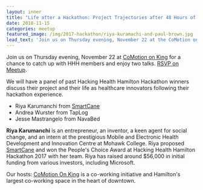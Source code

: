 ```yaml
---
layout: inner
title: "Life after a Hackathon: Project Trajectories after 48 Hours of Hacking - announcement"
date: 2018-11-15
categories: meetup
featured_image: /img/2017-hackathon/riya-kuramachi-and-paul-brown.jpg
lead_text: 'Join us on Thursday evening, November 22 at the CoMotion on King for a chance to catch up with HHH members and enjoy two talks.'
---
```


Join us on Thursday evening, November 22 at [CoMotion on King](http://www.comotiongroup.ca/comotion-on-king/) for a chance to catch up with HHH members and enjoy two talks. [RSVP on Meetup](https://www.meetup.com/Hacking-Health-Hamilton/events/256197595/).

We will have a panel of past Hacking Health Hamilton Hackathon winners discuss their project and their life as healthcare innovators following their hackathon experience.

- Riya Karumanchi from [SmartCane](http://mysmartcane.ca/)
- Andrea Wurster from TapLog
- Jesse Mastrangelo from NavaBed

**Riya Karumanchi** is an entrepreneur, an inventor, a keen agent for social change, and an intern at the prestigious Mobile and Electronic Health Development and Innovation Centre at Mohawk College. Riya proposed [SmartCane](http://mysmartcane.ca/) and won the People's Choice Award at Hacking Health Hamilton Hackathon 2017 with her team. Riya has raised around $56,000 in initial funding from various investors, including Microsoft.

Our hosts: [CoMotion On King](http://www.comotiongroup.ca/comotion-on-king/) is a co-working initiative and Hamilton's largest co-working space in the heart of downtown.
